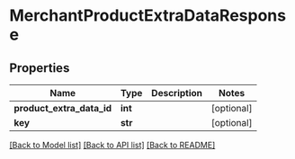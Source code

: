 # MerchantProductExtraDataResponse

## Properties
Name | Type | Description | Notes
------------ | ------------- | ------------- | -------------
**product_extra_data_id** | **int** |  | [optional] 
**key** | **str** |  | [optional] 

[[Back to Model list]](../README.md#documentation-for-models) [[Back to API list]](../README.md#documentation-for-api-endpoints) [[Back to README]](../README.md)

